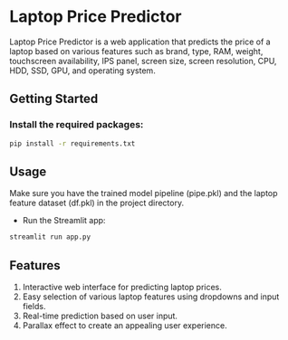 # Laptop Price Predictor

Laptop Price Predictor is a web application that predicts the price of a laptop based on various features such as brand, type, RAM, weight, touchscreen availability, IPS panel, screen size, screen resolution, CPU, HDD, SSD, GPU, and operating system.

## Getting Started

### Install the required packages:

```bash
pip install -r requirements.txt
```

## Usage

Make sure you have the trained model pipeline (pipe.pkl) and the laptop feature dataset (df.pkl) in the project directory.

- Run the Streamlit app:

```bash
streamlit run app.py
```
## Features

1. Interactive web interface for predicting laptop prices.
2. Easy selection of various laptop features using dropdowns and input fields.
3. Real-time prediction based on user input.
4. Parallax effect to create an appealing user experience.